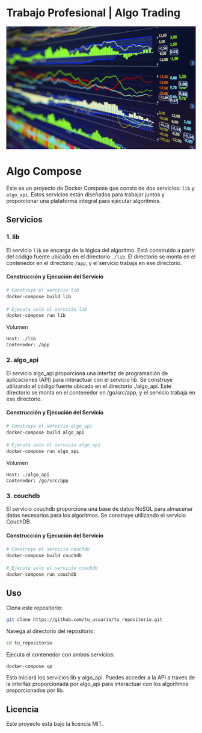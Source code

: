 # Trabajo Profesional | Algo Trading

<img src="image.jpeg" />

# Algo Compose

Este es un proyecto de Docker Compose que consta de dos servicios: `lib` y `algo_api`. Estos servicios están diseñados para trabajar juntos y proporcionar una plataforma integral para ejecutar algoritmos.

## Servicios

### 1. lib

El servicio `lib` se encarga de la lógica del algoritmo. Está construido a partir del código fuente ubicado en el directorio `./lib`. El directorio se monta en el contenedor en el directorio `/app`, y el servicio trabaja en ese directorio.

#### Construcción y Ejecución del Servicio

```bash
# Construye el servicio lib
docker-compose build lib

# Ejecuta solo el servicio lib
docker-compose run lib
```

Volumen

    Host: ./lib
    Contenedor: /app

### 2. algo_api

El servicio algo_api proporciona una interfaz de programación de aplicaciones (API) para interactuar con el servicio lib. Se construye utilizando el código fuente ubicado en el directorio ./algo_api. Este directorio se monta en el contenedor en /go/src/app, y el servicio trabaja en ese directorio.

#### Construcción y Ejecución del Servicio

```bash
# Construye el servicio algo_api
docker-compose build algo_api

# Ejecuta solo el servicio algo_api
docker-compose run algo_api
```

Volumen

    Host: ./algo_api
    Contenedor: /go/src/app

### 3. couchdb

El servicio couchdb proporciona una base de datos NoSQL para almacenar datos necesarios para los algoritmos. Se construye utilizando el servicio CouchDB.

#### Construcción y Ejecución del Servicio

```bash
# Construye el servicio couchdb
docker-compose build couchdb

# Ejecuta solo el servicio couchdb
docker-compose run couchdb
```

## Uso

Clona este repositorio:

```bash
git clone https://github.com/tu_usuario/tu_repositorio.git
```

Navega al directorio del repositorio:

```bash
cd tu_repositorio
```

Ejecuta el contenedor con ambos servicios:

```bash
docker-compose up
```

Esto iniciará los servicios lib y algo_api. Puedes acceder a la API a través de la interfaz proporcionada por algo_api para interactuar con los algoritmos proporcionados por lib.

## Licencia

Este proyecto está bajo la licencia MIT.
